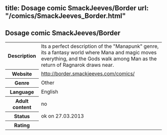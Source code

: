 title: Dosage comic SmackJeeves/Border
url: "/comics/SmackJeeves_Border.html"
---
Dosage comic SmackJeeves/Border
-----------------------------------------

<table class="comicinfo">
<tr>
<th>Description</th><td>Its a perfect description of the &quot;Manapunk&quot; genre, its a fantasy world where Mana and magic moves everything, and the Gods walk among Man as the return of Ragnarok draws near.</td>
</tr>
<tr>
<th>Website</th><td><a href="http://border.smackjeeves.com/comics/">http://border.smackjeeves.com/comics/</a></td>
</tr>
<tr>
<th>Genre</th><td>Other</td>
</tr>
<tr>
<th>Language</th><td>English</td>
</tr>
<tr>
<th>Adult content</th><td>no</td>
</tr>
<tr>
<th>Status</th><td>ok on 27.03.2013</td>
</tr>
<tr>
<th>Rating</th><td><div class="g-plusone" data-size="standard" data-annotation="bubble"
 data-href="http://border.smackjeeves.com/comics/"></div></td>
</tr>
</table>
<script type="text/javascript">
  (function() {
    var po = document.createElement('script'); po.type = 'text/javascript'; po.async = true;
    po.src = 'https://apis.google.com/js/plusone.js';
    var s = document.getElementsByTagName('script')[0]; s.parentNode.insertBefore(po, s);
  })();
</script>
